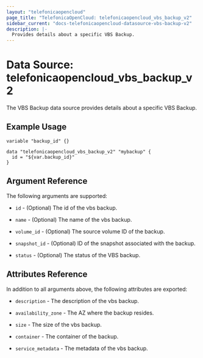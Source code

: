 ```yaml
---
layout: "telefonicaopencloud"
page_title: "TelefonicaOpenCloud: telefonicaopencloud_vbs_backup_v2"
sidebar_current: "docs-telefonicaopencloud-datasource-vbs-backup-v2"
description: |-
  Provides details about a specific VBS Backup.
---
```


# Data Source: telefonicaopencloud_vbs_backup_v2

The VBS Backup data source provides details about a specific VBS Backup.

## Example Usage

```hcl
variable "backup_id" {}

data "telefonicaopencloud_vbs_backup_v2" "mybackup" {
  id = "${var.backup_id}"
}
```

## Argument Reference
The following arguments are supported:

* `id` - (Optional) The id of the vbs backup.

* `name` - (Optional) The name of the vbs backup.

* `volume_id` - (Optional) The source volume ID of the backup.

* `snapshot_id` - (Optional) ID of the snapshot associated with the backup.

* `status` - (Optional) The status of the VBS backup.

## Attributes Reference
In addition to all arguments above, the following attributes are exported:

* `description` - The description of the vbs backup.

* `availability_zone` - The AZ where the backup resides.

* `size` - The size of the vbs backup.

* `container` - The container of the backup.

* `service_metadata` - The metadata of the vbs backup.
